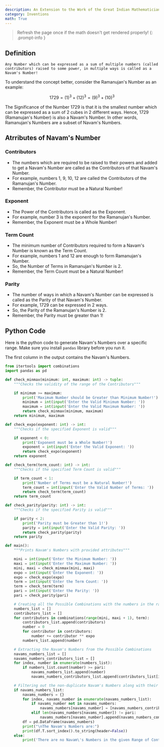 ```yaml
---
description: An Extension to the Work of the Great Indian Mathematician Srinivasa Ramanujan Sir!!
category: Inventions
math: True
---
```


> Refresh the page once if the math doesn't get rendered properly!
{: .prompt-info }

## Definition

`Any Number which can be expressed as a sum of multiple numbers (called contributors) raised to some power, in multiple ways is called as a Navam's Number!`

To understand the concept better, consider the Ramanujan's Number as an example:

$$1729 = (1)^3 + (12)^3 = (9)^3 + (10)^3$$

The Significance of the Number 1729 is that it is the smallest number which can be expressed as a sum of 2 cubes in 2 different ways. Hence, 1729 (Ramanujan's Number) is also a Navam's Number. In other words, Ramanujan's Numbers are a subset of Navam's Numbers.

## Atrributes of Navam's Number

### Contributors
* The numbers which are required to be raised to their powers and added to get a Navam's Number are called as the Contributors of that Navam's Number.
* For example, numbers 1, 9, 10, 12 are called the Contributors of the Ramanujan's Number.
* Remember, the Contributor must be a Natural Number!

### Exponent
* The Power of the Contributors is called as the Exponent.
* For example, number 3 is the exponent for the Ramanujan's Number.
* Remember, the Exponent must be a Whole Number!

### Term Count
* The minimum number of Contributors required to form a Navam's Number is known as the Term Count.
* For example, numbers 1 and 12 are enough to form Ramanujan's Number.
* So, the Number of Terms in Ramanujan's Number is 2.
* Remember, the Term Count must be a Natural Number!

### Parity
* The number of ways in which a Navam's Number can be expressed is called as the Parity of that Navam's Number.
* For example, 1729 can be expressed in 2 ways.
* So, the Parity of the Ramanujan's Number is 2.
* Remember, the Parity must be greater than 1!

## Python Code

Here is the python code to generate Navam's Numbers over a specific range. Make sure you install `pandas` library before you run it.

The first column in the output contains the Navam's Numbers.

```python
from itertools import combinations
import pandas as pd

def check_minmax(minimum: int, maximum: int) -> tuple:
    """Checks the validity of the range of the Contributors"""

    if minimum >= maximum:
        print('Maximum Number should be Greater than Minimum Number!')
        minimum = int(input('Enter the Valid Minimum Number: '))
        maximum = int(input('Enter the Valid Maximum Number: '))
        return check_minmax(minimum, maximum)
    return minimum, maximum

def check_expo(exponent: int) -> int:
    """Checks if the specified Exponent is valid"""

    if exponent < 0:
        print('Exponent must be a Whole Number!')
        exponent = int(input('Enter the Valid Exponent: '))
        return check_expo(exponent)
    return exponent

def check_term(term_count: int) -> int:
    """Checks if the specified Term Count is valid"""

    if term_count < 1:
        print('Number of Terms must be a Natural Number!')
        term_count = int(input('Enter the Valid Number of Terms: '))
        return check_term(term_count)
    return term_count

def check_parity(parity: int) -> int:
    """Checks if the specified Parity is valid"""

    if parity < 2:
        print('Parity must be Greater than 1!')
        parity = int(input('Enter the Valid Parity: '))
        return check_parity(parity)
    return parity

def main():
    """Prints Navam's Numbers with provided attributes"""

    mini = int(input('Enter the Minimum Number: '))
    maxi = int(input('Enter the Maximum Number: '))
    mini, maxi = check_minmax(mini, maxi)
    expo = int(input('Enter the Exponent: '))
    expo = check_expo(expo)
    term = int(input('Enter the Term Count: '))
    term = check_term(term)
    pari = int(input('Enter the Parity: '))
    pari = check_parity(pari)

    # Creating all the Possible Combinations with the numbers in the range of Contributors
    numbers_list = []
    contributors_list = []
    for contributors in combinations(range(mini, maxi + 1), term):
        contributors_list.append(contributors)
        number = 0
        for contributor in contributors:
            number += contributor ** expo
        numbers_list.append(number)

    # Extracting the Navam's Numbers from the Possible Combinations
    navams_numbers_list = []
    navams_numbers_contributors_list = []
    for index, number in enumerate(numbers_list):
        if numbers_list.count(number) >= pari:
            navams_numbers_list.append(number)
            navams_numbers_contributors_list.append(contributors_list[index])

    # Filtering out the non-duplicate Navam's Numbers along with their Contributors
    if navams_numbers_list:
        navams_numbers = {}
        for index, navams_number in enumerate(navams_numbers_list):
            if navams_number not in navams_numbers:
                navams_numbers[navams_number] = [navams_numbers_contributors_list[index]]
            elif len(navams_numbers[navams_number]) != pari:
                navams_numbers[navams_number].append(navams_numbers_contributors_list[index])
        df = pd.DataFrame(navams_numbers)
        print("\nThe Navam's Numbers are:")
        print(df.T.sort_index().to_string(header=False))
    else:
        print('There are no Navam\'s Numbers in the given Range of Contributors!')
```